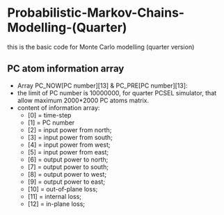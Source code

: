 # Probabilistic-Markov-Chains-Modelling-(Quarter)
this is the basic code for Monte Carlo modelling (quarter version)

## PC atom information array
* Array PC_NOW[PC number][13] & PC_PRE[PC number][13]:
* the limit of PC number is 10000000, for quarter PCSEL simulator, that allow maximum 2000*2000 PC atoms matrix.
* content of information array:
  * [0]  = time-step
  * [1]  = PC number
  * [2]  = input power from north;
  * [3]  = input power from south;
  * [4]  = input power from west;
  * [5]  = input power from east;
  * [6]  = output power to north;
  * [7]  = output power to south;
  * [8]  = output power to west;
  * [9]  = output power to east;
  * [10] = out-of-plane loss;
  * [11] = internal loss;
  * [12] = in-plane loss;

